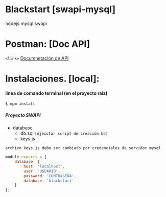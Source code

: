# Blackstart [swapi-mysql]
nodejs
mysql
swapi

# Postman: [Doc API]
`<link>` 
<a href="<https://documenter.getpostman.com/view/2552453/TVmJjKxQ>" target="_blank">Documnetación de API</a>
# Instalaciones. [local]:
#### linea de comando terminal (en el proyecto raiz)

`$ npm install`


##### Proyecto SWAPI

                
+ database
    + db.sql `[ejecutar script de creación bd]` 
    + keys.js

`archivo keys.js debe ser cambiado por credenciales de servidor mysql`
```javascript
module.exports = {
    database: {
        host: 'localhost',
        user: 'USUARIO',
        password: 'CONTRASEÑA',
        database: 'blackstart'
    }
};


    
